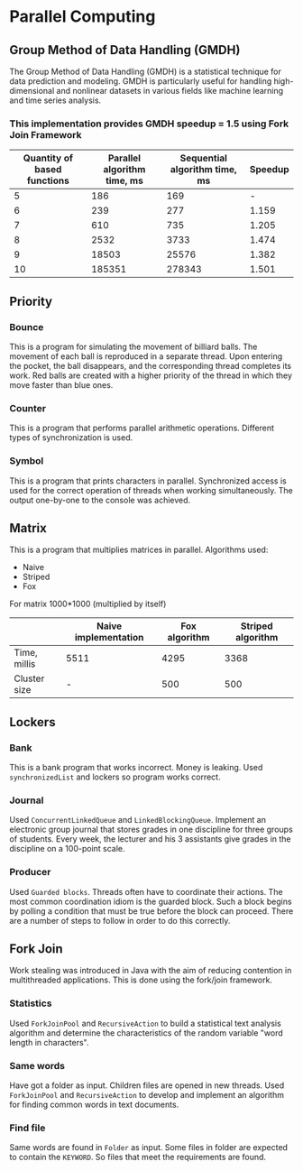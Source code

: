 # Parallel Computing

## Group Method of Data Handling (GMDH)
The Group Method of Data Handling (GMDH) is a statistical technique for data prediction and modeling. GMDH is particularly useful for handling high-dimensional and nonlinear datasets in various fields like machine learning and time series analysis.
### This implementation provides GMDH speedup = 1.5 using Fork Join Framework
| Quantity of based functions | Parallel algorithm time, ms | Sequential algorithm time, ms | Speedup |
|-----------------------------|-----------------------------|-------------------------------|---------|
| 5                           | 186                         | 169                           | -       |
| 6                           | 239                         | 277                           | 1.159   |
| 7                           | 610                         | 735                           | 1.205   |
| 8                           | 2532                        | 3733                          | 1.474   |
| 9                           | 18503                       | 25576                         | 1.382   |
| 10                          | 185351                      | 278343                        | 1.501   |

## Priority
### Bounce
This is a program for simulating the movement of billiard balls. The movement of each ball is reproduced in a separate thread. Upon entering the pocket, the ball disappears, and the corresponding thread completes its work. Red balls are created with a higher priority of the thread in which they move faster than blue ones. 
### Counter
This is a program that performs parallel arithmetic operations. Different types of synchronization is used.
### Symbol
This is a program that prints characters in parallel. Synchronized access is used for the correct operation of threads when working simultaneously. The output one-by-one to the console was achieved.

## Matrix
This is a program that multiplies matrices in parallel. Algorithms used:
- Naive
- Striped
- Fox

For matrix 1000*1000 (multiplied by itself)

|              | Naive implementation | Fox algorithm | Striped algorithm |
|--------------|----------------------|---------------|-------------------|
| Time, millis | 5511                 | 4295          | 3368              |
| Cluster size | -                    | 500           | 500               |

## Lockers
### Bank
This is a bank program that works incorrect. Money is leaking. Used `synchronizedList` and lockers so program works correct.
### Journal
Used `ConcurrentLinkedQueue` and `LinkedBlockingQueue`. Implement an electronic group journal that stores grades in one discipline for three groups of students. Every week, the lecturer and his 3 assistants give grades in the discipline on a 100-point scale.
### Producer
Used `Guarded blocks`. Threads often have to coordinate their actions. The most common coordination idiom is the guarded block. Such a block begins by polling a condition that must be true before the block can proceed. There are a number of steps to follow in order to do this correctly.

## Fork Join
Work stealing was introduced in Java with the aim of reducing contention in multithreaded applications. This is done using the fork/join framework.
### Statistics
Used `ForkJoinPool` and `RecursiveAction` to build a statistical text analysis algorithm and determine the characteristics of the random variable "word length in characters". 
### Same words
Have got a folder as input. Children files are opened in new threads. Used `ForkJoinPool` and `RecursiveAction` to develop and implement an algorithm for finding common words in text documents.
### Find file
Same words are found in `Folder` as input. Some files in folder are expected to contain the `KEYWORD`. So files that meet the requirements are found.